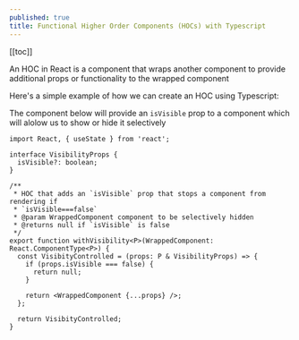 ```yaml
---
published: true
title: Functional Higher Order Components (HOCs) with Typescript
---
```


[[toc]]

An HOC in React is a component that wraps another component to provide additional props or functionality to the wrapped component

Here's a simple example of how we can create an HOC using Typescript:

The component below will provide an `isVisible` prop to a component which will alolow us to show or hide it selectively

```tsx
import React, { useState } from 'react';

interface VisibilityProps {
  isVisible?: boolean;
}

/**
 * HOC that adds an `isVisible` prop that stops a component from rendering if 
 * `isVisible===false`
 * @param WrappedComponent component to be selectively hidden
 * @returns null if `isVisible` is false
 */
export function withVisibility<P>(WrappedComponent: React.ComponentType<P>) {
  const VisibityControlled = (props: P & VisibilityProps) => {
    if (props.isVisible === false) {
      return null;
    }

    return <WrappedComponent {...props} />;
  };

  return VisibityControlled;
}
```
